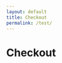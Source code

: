 ```yaml
---
layout: default
title: Checkout
permalink: /test/
---
```


# Checkout


<!DOCTYPE html>
<html lang="en">
<head>
  <meta charset="UTF-8">
  <meta name="viewport" content="width=device-width, initial-scale=1.0">
  <title>Append to Orders on GitHub</title>
  <style>
<body>
  <h1>Append Orders to GitHub File</h1>
  <form id="updateForm">
    <label for="orders">New Order Data (JSON Format):</label>
    <textarea id="orders" rows="10" required>
{
  "order_id": "67890",
  "customer": "Jane Smith",
  "items": [
    {"item": "Orange", "quantity": 5},
    {"item": "Grapes", "quantity": 1}
  ],
  "total": 15.75
}
    </textarea>
    <label for="token">GitHub Personal Access Token:</label>
    <input type="password" id="token" placeholder="Enter your GitHub token" required>
    <label for="username">GitHub Username:</label>
    <input type="text" id="username" placeholder="Enter your GitHub username" required>
    <label for="repo">Repository Name:</label>
    <input type="text" id="repo" placeholder="Enter your repository name" required>
    <label for="path">File Path (e.g., orders.json):</label>
    <input type="text" id="path" placeholder="Enter the file path" value="orders.json" required>
    <button type="submit">Update File</button>
  </form>
  <p id="response" class=""></p>

<script>
    document.getElementById("updateForm").addEventListener("submit", async (e) => {
      e.preventDefault();

      const newOrder = JSON.parse(document.getElementById("orders").value);
      const token = document.getElementById("token").value;
      const username = document.getElementById("username").value;
      const repo = document.getElementById("repo").value;
      const path = document.getElementById("path").value;
      const responseMessage = document.getElementById("response");

      responseMessage.textContent = ""; // Clear previous messages
      responseMessage.className = "";

      try {
        // Step 1: Get the current file's contents and SHA
        const fileUrl = https://api.github.com/repos/${username}/${repo}/contents/${path};
        const headers = {
          Authorization: token ${token},
          Accept: "application/vnd.github.v3+json"
        };

        const fileResponse = await fetch(fileUrl, { headers });
        const fileData = await fileResponse.json();

        if (!fileResponse.ok) {
          throw new Error(
            Error fetching file: ${fileData.message || fileResponse.statusText}
          );
        }

        const currentContent = JSON.parse(
          decodeURIComponent(escape(atob(fileData.content))) // Decode Base64 content
        );

        // Step 2: Append the new order to the existing orders
        const updatedContent = Array.isArray(currentContent)
          ? [...currentContent, newOrder] // If the file is an array, append
          : [currentContent, newOrder]; // If it's an object, make it an array

        // Step 3: Update the file on GitHub
        const updateResponse = await fetch(fileUrl, {
          method: "PUT",
          headers,
          body: JSON.stringify({
            message: Appending new order to ${path},
            content: btoa(unescape(encodeURIComponent(JSON.stringify(updatedContent, null, 2)))), // Encode updated content to Base64
            sha: fileData.sha // Include current file SHA
          })
        });

        const updateData = await updateResponse.json();

        if (!updateResponse.ok) {
          throw new Error(
            Error updating file: ${updateData.message || updateResponse.statusText}
          );
        }

        responseMessage.textContent = "Order added successfully!";
        responseMessage.className = "success";
      } catch (error) {
        responseMessage.textContent = Failed: ${error.message};
        responseMessage.className = "error";
      }
    });
</script>
</body>
</html>
